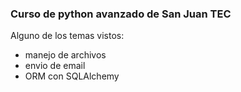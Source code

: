 ### Curso de python avanzado de San Juan TEC
<p>
Alguno de los temas vistos:
</p>

<ul>
  <li>manejo de archivos</li>
  <li>envio de email</li>
  <li>ORM con SQLAlchemy</li>
</ul>


